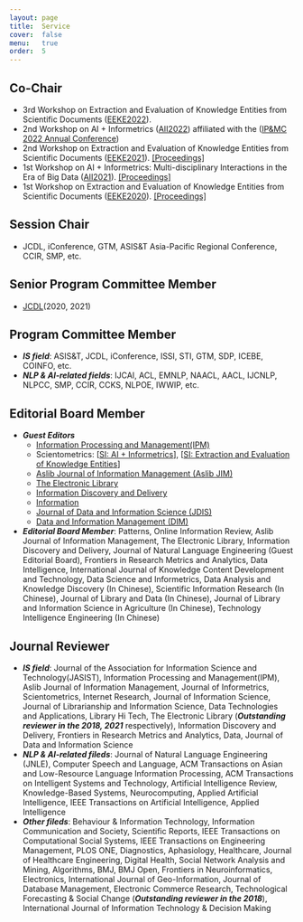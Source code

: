 ```yaml
---
layout: page
title:  Service
cover:  false
menu:   true
order:  5
---
```

##  Co-Chair
* 3rd Workshop on Extraction and Evaluation of Knowledge Entities from Scientific Documents ([EEKE2022](https://eeke-workshop.github.io/2022/)).
* 2nd Workshop on AI + Informetrics ([AII2022](https://ai-informetrics.github.io/2022/)) affiliated with the ([IP&MC 2022 Annual Conference](https://www.elsevier.com/events/conferences/information-processing-and-management-conference)) 
* 2nd Workshop on Extraction and Evaluation of Knowledge Entities from Scientific Documents ([EEKE2021](https://eeke-workshop.github.io/2021/)).  [[Proceedings]](http://ceur-ws.org/Vol-3004/)
* 1st Workshop on AI + Informetrics: Multi-disciplinary Interactions in the Era of Big Data ([AII2021](https://ai-informetrics.github.io/)).  [[Proceedings]](http://ceur-ws.org/Vol-2871/) 
* 1st Workshop on Extraction and Evaluation of Knowledge Entities from Scientific Documents ([EEKE2020](https://eeke2020.github.io/)).  [[Proceedings]](http://ceur-ws.org/Vol-2658/)


## Session Chair 
* JCDL, iConference, GTM, ASIS&T Asia-Pacific Regional Conference, CCIR, SMP, etc.

## Senior Program Committee Member  
* [JCDL](http://www.jcdl.org/)(2020, 2021)

## Program Committee Member 

* ***IS field***: ASIS&T, JCDL, iConference, ISSI, STI, GTM, SDP, ICEBE, COINFO, etc.
* ***NLP & AI-related fields***: IJCAI, ACL, EMNLP, NAACL, AACL, IJCNLP, NLPCC, SMP, CCIR, CCKS, NLPOE, IWWIP, etc.

## Editorial Board Member 
* ***Guest Editors***
  * [Information Processing and Management(IPM)](https://www.elsevier.com/events/conferences/information-processing-and-management-conference/author-submission/ai-informetrics-robust-models-for-large-scale-analytics)
  * Scientometrics: [[SI: AI + Informetrics](https://link.springer.com/collections/ebfiegeiie)], [[SI: Extraction and Evaluation of Knowledge Entities]()]
  * [Aslib Journal of Information Management (Aslib JIM)](https://www.emeraldgrouppublishing.com/calls-for-papers/extracting-and-evaluating-knowledge-entities)
  * [The Electronic Library](https://www.emerald.com/insight/publication/issn/0264-0473/vol/35/iss/4)
  * [Information Discovery and Delivery](https://www.emerald.com/insight/publication/issn/2398-6247/vol/48/iss/3)
  * [Information](https://www.mdpi.com/journal/information/special_issues/WYS02U2GTD)
  * [Journal of Data and Information Science (JDIS)](https://www.sciendo.com/issue/JDIS/6/3)
  * [Data and Information Management (DIM)](https://www.sciencedirect.com/journal/data-and-information-management/vol/5/issue/3)
* ***Editorial Board Member***: Patterns, Online Information Review, Aslib Journal of Information Management, The Electronic Library, Information Discovery and Delivery, Journal of Natural Language Engineering (Guest Editorial Board), Frontiers in Research Metrics and Analytics, Data Intelligence, International Journal of Knowledge Content Development and Technology, Data Science and Informetrics, Data Analysis and Knowledge Discovery (In Chinese), Scientific Information Research (In Chinese), Journal of Library and Data (In Chinese), Journal of Library and Information Science in Agriculture (In Chinese), Technology Intelligence Engineering (In Chinese)



## Journal Reviewer 
* ***IS field***: Journal of the Association for Information Science and Technology(JASIST), Information Processing and Management(IPM), Aslib Journal of Information Management, Journal of Informetrics, Scientometrics, Internet Research, Journal of Information Science, Journal of Librarianship and Information Science, Data Technologies and Applications, Library Hi Tech, The Electronic Library (***Outstanding reviewer in the 2018, 2021*** respectively), Information Discovery and Delivery, Frontiers in Research Metrics and Analytics, Data, Journal of Data and Information Science
* ***NLP & AI-related fileds***: Journal of Natural Language Engineering (JNLE), Computer Speech and Language, ACM Transactions on Asian and Low-Resource Language Information Processing, ACM Transactions on Intelligent Systems and Technology, Artificial Intelligence Review, Knowledge-Based Systems, Neurocomputing, Applied Artificial Intelligence, IEEE Transactions on Artificial Intelligence, Applied Intelligence
* ***Other fileds***: Behaviour & Information Technology, Information Communication and Society, Scientific Reports, IEEE Transactions on Computational Social Systems, IEEE Transactions on Engineering Management, PLOS ONE, Diagnostics, Aphasiology, Healthcare, Journal of Healthcare Engineering, Digital Health, Social Network Analysis and Mining, Algorithms, BMJ, BMJ Open, Frontiers in Neuroinformatics, Electronics, International Journal of Geo-Information, Journal of Database Management, Electronic Commerce Research, Technological Forecasting & Social Change (***Outstanding reviewer in the 2018***), International Journal of Information Technology & Decision Making

